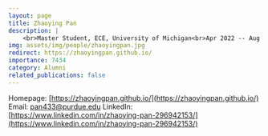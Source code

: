 ```yaml
---
layout: page
title: Zhaoying Pan
description: |
    <br>Master Student, ECE, University of Michigan<br>Apr 2022 -- Aug 2023<br><span style='color:blue'>PhD student, Purdue University</span>
img: assets/img/people/zhaoyingpan.jpg
redirect: https://zhaoyingpan.github.io/
importance: 7434
category: Alumni
related_publications: false
---
```

Homepage: [https://zhaoyingpan.github.io/](https://zhaoyingpan.github.io/)
Email: [pan433@purdue.edu](mailto:pan433@purdue.edu)
LinkedIn: [https://www.linkedin.com/in/zhaoying-pan-296942153/](https://www.linkedin.com/in/zhaoying-pan-296942153/)
